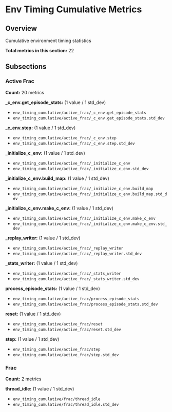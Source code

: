 # Env Timing Cumulative Metrics

## Overview

Cumulative environment timing statistics

**Total metrics in this section:** 22

## Subsections

### Active Frac

**Count:** 20 metrics

**_c_env.get_episode_stats:** (1 value / 1 std_dev)
- `env_timing_cumulative/active_frac/_c_env.get_episode_stats`
- `env_timing_cumulative/active_frac/_c_env.get_episode_stats.std_dev`

**_c_env.step:** (1 value / 1 std_dev)
- `env_timing_cumulative/active_frac/_c_env.step`
- `env_timing_cumulative/active_frac/_c_env.step.std_dev`

**_initialize_c_env:** (1 value / 1 std_dev)
- `env_timing_cumulative/active_frac/_initialize_c_env`
- `env_timing_cumulative/active_frac/_initialize_c_env.std_dev`

**_initialize_c_env.build_map:** (1 value / 1 std_dev)
- `env_timing_cumulative/active_frac/_initialize_c_env.build_map`
- `env_timing_cumulative/active_frac/_initialize_c_env.build_map.std_dev`

**_initialize_c_env.make_c_env:** (1 value / 1 std_dev)
- `env_timing_cumulative/active_frac/_initialize_c_env.make_c_env`
- `env_timing_cumulative/active_frac/_initialize_c_env.make_c_env.std_dev`

**_replay_writer:** (1 value / 1 std_dev)
- `env_timing_cumulative/active_frac/_replay_writer`
- `env_timing_cumulative/active_frac/_replay_writer.std_dev`

**_stats_writer:** (1 value / 1 std_dev)
- `env_timing_cumulative/active_frac/_stats_writer`
- `env_timing_cumulative/active_frac/_stats_writer.std_dev`

**process_episode_stats:** (1 value / 1 std_dev)
- `env_timing_cumulative/active_frac/process_episode_stats`
- `env_timing_cumulative/active_frac/process_episode_stats.std_dev`

**reset:** (1 value / 1 std_dev)
- `env_timing_cumulative/active_frac/reset`
- `env_timing_cumulative/active_frac/reset.std_dev`

**step:** (1 value / 1 std_dev)
- `env_timing_cumulative/active_frac/step`
- `env_timing_cumulative/active_frac/step.std_dev`


### Frac

**Count:** 2 metrics

**thread_idle:** (1 value / 1 std_dev)
- `env_timing_cumulative/frac/thread_idle`
- `env_timing_cumulative/frac/thread_idle.std_dev`


